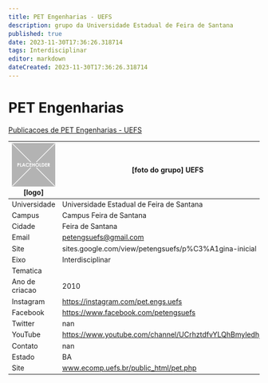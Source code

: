 ```yaml
---
title: PET Engenharias - UEFS
description: grupo da Universidade Estadual de Feira de Santana
published: true
date: 2023-11-30T17:36:26.318714
tags: Interdisciplinar
editor: markdown
dateCreated: 2023-11-30T17:36:26.318714
---
```


# PET Engenharias

[Publicacoes de PET Engenharias - UEFS](/atividade/36PETEngenhariasUEFS/feed.md)

| ![placeholder.png](/placeholder.png) [logo] | [foto do grupo] UEFS         |
| ------------------------------------------- | ------------------------------------------------- |
| Universidade                                | Universidade Estadual de Feira de Santana      |
| Campus                                      | Campus Feira de Santana            |
| Cidade                                      | Feira de Santana             |
| Email                                       | petengsuefs@gmail.com             |
| Site                                        | sites.google.com/view/petengsuefs/p%C3%A1gina-inicial              |
| Eixo                                        | Interdisciplinar              |
| Tematica                                    |           |
| Ano de criacao                              | 2010        |
| Instagram                                   | https://instagram.com/pet.engs.uefs         |
| Facebook                                    | https://www.facebook.com/petengsuefs          |
| Twitter                                     | nan           |
| YouTube                                     | https://www.youtube.com/channel/UCrhztdfvYLQhBmyledhjjmg           |
| Contato                                     | nan         |
| Estado                                      |  BA            |
| Site                                        | www.ecomp.uefs.br/public_html/pet.php |
